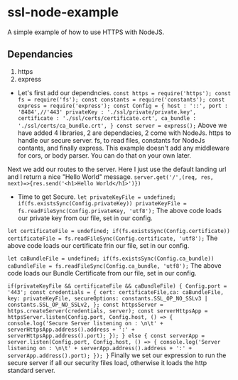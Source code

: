 # ssl-node-example
A simple example of how to use HTTPS with NodeJS.


## Dependancies 
1) https
2) express

* Let's first add our dependncies.
`
const https = require('https');
const fs = require('fs');
const constants = require('constants');
const express = require('express');
const Config = {
    host : '::',
    port : '8484',//'443'
    privateKey : './ssl/private/private.key',
    certificate : './ssl/certs/certificate.crt',
    ca_bundle : './ssl/certs/ca_bundle.crt',
}
const server = express();
`
Above we have added 4 libraries, 2 are dependacies, 2 come with NodeJs.
https to handle our secure server. fs, to read files, constants for NodeJs contants, and finally express. 
This example doesn't add any middleware for cors, or body parser. You can do that on your own later.

Next we add our routes to the server. Here I just use the default landing url and I return a nice "Hello World" message.
`
server.get('/',(req, res, next)=>{res.send('<h1>Hello World</h1>')})
`
* Time to get Secure.
`
let privateKeyFile = undefined;
if(fs.existsSync(Config.privateKey))
    privateKeyFile = fs.readFileSync(Config.privateKey, 'utf8');
`
The above code loads our private key from our file, set in our config. 

`
let certificateFile = undefined;
if(fs.existsSync(Config.certificate))
    certificateFile = fs.readFileSync(Config.certificate, 'utf8');
`
The above code loads our certificate frin our file, set in our config. 

`
let caBundleFile = undefined;
if(fs.existsSync(Config.ca_bundle))
    caBundleFile = fs.readFileSync(Config.ca_bundle, 'utf8');
`
The above code loads our Bundle Certificate from our file, set in our config. 

`
if(privateKeyFile && certificateFile && caBundleFile) {
    Config.port = '443';
    const credentials = { cert: certificateFile,ca: caBundleFile, key: privateKeyFile, secureOptions: constants.SSL_OP_NO_SSLv3 | constants.SSL_OP_NO_SSLv2, };
    const httpsServer = https.createServer(credentials, server);
    const serverHttpsApp = httpsServer.listen(Config.port, Config.host, () => {
        console.log('Secure Server listening on : \n\t' + serverHttpsApp.address().address + ':' + serverHttpsApp.address().port);
    });
} else {
    const serverApp = server.listen(Config.port, Config.host, () => {
        console.log('Server listening on : \n\t' + serverApp.address().address + ':' + serverApp.address().port);
    });
}
`
Finally we set our expression to run the secure server if all our security files load, otherwise it loads the http standard server.
